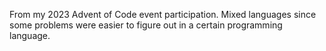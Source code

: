 From my 2023 Advent of Code event participation. Mixed languages since some problems were easier to figure out in a certain programming language. 

